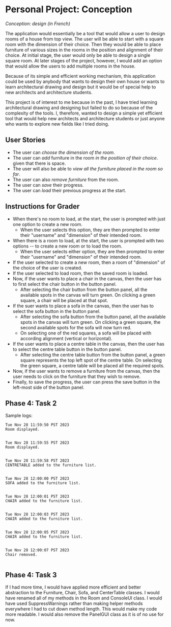 # Personal Project: Conception
*Conception: design (in French)*

The application would essentially be a tool that would allow a user to design rooms of a house from top 
view. The user will be able to start with a square room with the dimension of their choice. Then they would be able to 
place furniture of various sizes in the rooms in the position and alignment of their choice. At initial stage, the user 
would only be able to design a single square room. At later stages of the project, however,  I would add an option that
would allow the users to add multiple rooms in the house.

Because of its simple and efficient working mechanism, this application could be used by anybody that wants to design 
their own house or wants to learn architectural drawing and design but it would be of special help to new architects 
and architecture students.

This project is of interest to me because in the past, I have tried learning architectural drawing and designing 
but failed to do so because of the complexity of the tools. I, therefore, wanted to design a simple yet efficient 
tool that would help new architects and architecture students or just anyone who wants to explore new fields like I 
tried doing.

## User Stories

- The user can *choose the dimension of the room*.
- The user can *add* furniture in the room *in the position of their choice*. 
given that there is space.
- The user will also be able to *view all the furniture placed in the room so far*.
- The user can also *remove furniture* from the room.
- The user can *save* their progress.
- The user can *load* their previous progress at the start.

## Instructions for Grader

- When there's no room to load, at the start, the user is prompted with just one option to create a new room.
  - When the user selects this option, they are then prompted to enter their "username" and "dimension" of their intended room.
- When there is a room to load, at the start, the user is prompted with two options -- to create a new room or to load the room.
  - When the user selects either option, they are then prompted to enter their "username" and "dimension" of their intended room.
- If the user selected to create a new room, then a room of "dimension" of the choice of the user is created.
- If the user selected to load room, then the saved room is loaded.
- Now, if the user wants to place a chair in the canvas, then the user has to first select the chair button in the button panel.
  - After selecting the chair button from the button panel, all the available spots in the canvas will turn green. On clicking
    a green square, a chair will be placed at that spot.
- If the suer wants to place a sofa in the canvas, then the user has to select the sofa button in the button panel.
  - After selecting the sofa button from the button panel, all the available spots in the canvas will turn green. On clicking 
    a green square, the second available spots for the sofa will now turn red. 
  - On selecting one of the red squares, a sofa will be placed with according alignment (vertical or horizontal).
- If the user wants to place a centre table in the canvas, then the user has to select the centre table button in the button panel.
  - After selecting the centre table button from the button panel, a green square represents the top left spot of the centre table. 
    On selecting the green square, a centre table will be placed all the required spots.
- Now, if the user wants to remove a furniture from the canvas, then the user needs to click on the furniture that they wish to remove.
- Finally, to save the progress, the user can press the save button in the left-most side of the button panel.

## Phase 4: Task 2

Sample logs:
```
Tue Nov 28 11:59:50 PST 2023
Room displayed.


Tue Nov 28 11:59:55 PST 2023
Room displayed.


Tue Nov 28 11:59:58 PST 2023
CENTRETABLE added to the furniture list.


Tue Nov 28 12:00:00 PST 2023
SOFA added to the furniture list.


Tue Nov 28 12:00:01 PST 2023
CHAIR added to the furniture list.


Tue Nov 28 12:00:03 PST 2023
CHAIR added to the furniture list.


Tue Nov 28 12:00:05 PST 2023
CHAIR added to the furniture list.


Tue Nov 28 12:00:07 PST 2023
Chair removed.


```

## Phase 4: Task 3
If I had more time, I would have applied more efficient and better abstraction to the Furniture, Chair, Sofa, and CenterTable classes. I would have renamed all of my methods in the Room and ConsoleUI class. I would have used SuppressWarnings rather than making helper methods everywhere I had to cut down method length. This would make my code more readable. I would also remove the PanelGUI class as it is of no use for now.
